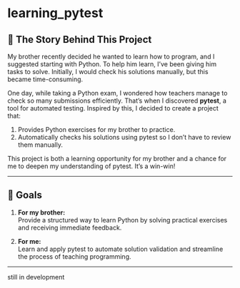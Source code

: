 # learning_pytest

## 📖 The Story Behind This Project

My brother recently decided he wanted to learn how to program, and I suggested starting with Python.
To help him learn, I’ve been giving him tasks to solve.
Initially, I would check his solutions manually, but this became time-consuming. 

One day, while taking a Python exam, I wondered how teachers manage to check so many submissions efficiently. That’s when I discovered **pytest**, a tool for automated testing. Inspired by this, I decided to create a project that:
1. Provides Python exercises for my brother to practice.
2. Automatically checks his solutions using pytest so I don’t have to review them manually.

This project is both a learning opportunity for my brother and a chance for me to deepen my understanding of pytest. It’s a win-win!

---

## 🎯 Goals

1. **For my brother:**  
   Provide a structured way to learn Python by solving practical exercises and receiving immediate feedback.
   
2. **For me:**  
   Learn and apply pytest to automate solution validation and streamline the process of teaching programming.

---

still in development
